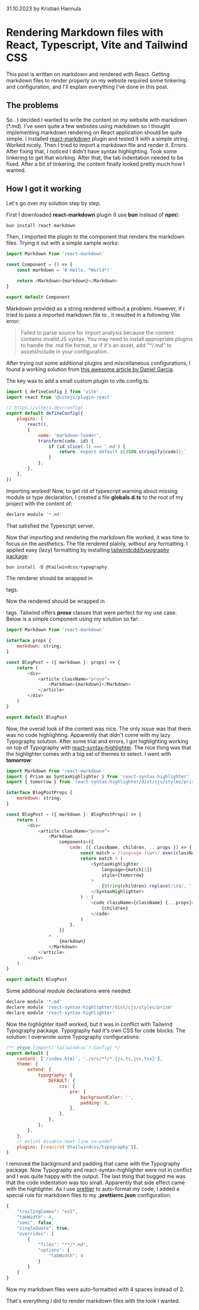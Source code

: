 31.10.2023 by Kristian Hannula

# Rendering Markdown files with React, Typescript, Vite and Tailwind CSS

This post is written on markdown and rendered with React. Getting markdown files to render properly on my website required some tinkering and configuration, and I'll explain everything I've done in this post.

## The problems

So.. I decided I wanted to write the content on my website with markdown (\*.md). I've seen quite a few websites using markdown so I thought implementing markdown rendering on React application should be quite simple. I installed [react-markdown](https://github.com/remarkjs/react-markdown) plugin and tested it with a simple string. Worked nicely. Then I tried to import a markdown file and render it. Errors. After fixing that, I noticed I didn't have syntax highlighting. Took some tinkering to get that working. After that, the tab indentation needed to be fixed. After a bit of tinkering, the content finally looked pretty much how I wanted.

## How I got it working

Let's go over my solution step by step.

First I downloaded **react-markdown** plugin (I use **bun** instead of **npm**):

```javascript
bun install react-markdown
```

Then, I imported the plugin to the component that renders the markdown files. Trying it out with a simple sample works:

```javascript
import Markdown from 'react-markdown'

const Component = () => {
    const markdown = '# Hello, *World*!'

    return <Markdown>{markdown}</Markdown>
}

export default Component
```

Markdown provided as a string rendered without a problem. However, if i tried to pass a imported markdown file to **<Markdown>**, it resulted in a following Vite error:

> Failed to parse source for import analysis because the content contains invalid JS syntax. You may need to install appropriate plugins to handle the .md file format, or if it's an asset, add "\*_/_.md" to assetsInclude in your configuration.

After trying out some additional plugins and miscellaneous configurations, I found a working solution from [this awesome article by Daniel Garcia](https://onticdani.medium.com/how-to-load-and-render-markdown-files-into-your-vite-react-app-using-typescript-ba5f79822350).

The key was to add a small custom plugin to vite.config.ts:

```javascript
import { defineConfig } from 'vite'
import react from '@vitejs/plugin-react'

// https://vitejs.dev/config/
export default defineConfig({
    plugins: [
        react(),
        {
            name: 'markdown-loader',
            transform(code, id) {
                if (id.slice(-3) === '.md') {
                    return `export default ${JSON.stringify(code)};`
                }
            },
        },
    ],
})
```

Importing worked! Now, to get rid of typescript warning about missing module or type declaration, I created a file **globals.d.ts** to the root of my project with the content of:

```javascript
declare module '*.md'
```

That satisfied the Typescript server.

Now that importing and rendering the markdown file worked, it was time to focus on the aesthetics. The file rendered plainly, without any formatting. I applied easy (lazy) formatting by installing [tailwindcdd/typography package](https://tailwindcss.com/docs/typography-plugin#installation):

```javascript
bun install -D @tailwindcss/typography
```

The renderer should be wrapped in **<article>** tags.

Now the rendered should be wrapped in **<article>** tags. Tailwind offers **prose** classes that were perfect for my use case. Below is a simple component using my solution so far:

```javascript
import Markdown from 'react-markdown'

interface props {
    markdown: string;
}

const BlogPost = ({ markdown }: props) => {
    return (
        <div>
            <article className="prose">
                <Markdown>{markdown}</Markdown>
            </article>
        </div>
    )
}

export default BlogPost
```

Now, the overall look of the content was nice. The only issue was that there was no code highlighting. Apparently that didn't come with my lazy Typography solution. After some trial and errors, I got highlighting working on top of Typography with [react-syntax-highlighter](https://github.com/react-syntax-highlighter/react-syntax-highlighter). The nice thing was that the highlighter comes with a big set of themes to select. I went with **tomorrow**:

```javascript
import Markdown from 'react-markdown'
import { Prism as SyntaxHighlighter } from 'react-syntax-highlighter'
import { tomorrow } from 'react-syntax-highlighter/dist/cjs/styles/prism'

interface BlogPostProps {
    markdown: string;
}

const BlogPost = ({ markdown }: BlogPostProps) => {
    return (
        <div>
            <article className="prose">
                <Markdown
                    components={{
                        code: ({ className, children, ...props }) => {
                            const match = /language-(\w+)/.exec(className || '')
                            return match ? (
                                <SyntaxHighlighter
                                    language={match[1]}
                                    style={tomorrow}
                                >
                                    {String(children).replace(/\n$/, '')}
                                </SyntaxHighlighter>
                            ) : (
                                <code className={className} {...props}>
                                    {children}
                                </code>
                            )
                        },
                    }}
                >
                    {markdown}
                </Markdown>
            </article>
        </div>
    )
}

export default BlogPost
```

Some additional module declarations were needed:

```javascript
declare module '*.md'
declare module 'react-syntax-highlighter/dist/cjs/styles/prism'
declare module 'react-syntax-highlighter'

```

Now the highlighter itself worked, but it was in conflict with Tailwind Typography package. Typography had it's own CSS for code blocks. The solution: I overwrote some Typography configurations:

```javascript
/** @type {import('tailwindcss').Config} */
export default {
    content: ['/index.html', './src/**/*.{js,ts,jsx,tsx}'],
    theme: {
        extend: {
            typography: {
                DEFAULT: {
                    css: {
                        pre: {
                            backgroundColor: '',
                            padding: 0,
                        },
                    },
                },
            },
        },
    },
    // eslint-disable-next-line no-undef
    plugins: [require('@tailwindcss/typography')],
}
```

I removed the background and padding that came with the Typography package. Now Typography and react-syntax-highlighter were not in conflict and I was quite happy with the output. The last thing that bugged me was that the code indentation was too small. Apparently that side effect came with the highlighter. As I use [prettier](https://prettier.io/) to auto-format my code, I added a special rule for markdown files to my **.prettierrc.json** configuration:

```javascript
{
    "trailingComma": "es5",
    "tabWidth": 4,
    "semi": false,
    "singleQuote": true,
    "overrides": [
        {
            "files": "**/*.md",
            "options": {
                "tabWidth": 4
            }
        }
    ]
}
```

Now my markdown files were auto-formatted with 4 spaces instead of 2.

That's everything I did to render markdown files with the look I wanted.
